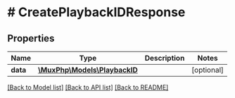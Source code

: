# # CreatePlaybackIDResponse

## Properties

Name | Type | Description | Notes
------------ | ------------- | ------------- | -------------
**data** | [**\MuxPhp\Models\PlaybackID**](.md) |  | [optional] 

[[Back to Model list]](../../README.md#documentation-for-models) [[Back to API list]](../../README.md#documentation-for-api-endpoints) [[Back to README]](../../README.md)


